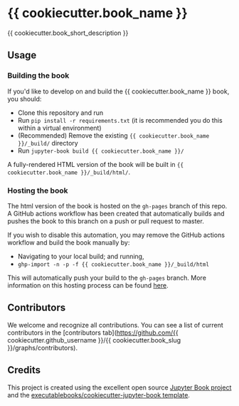 # {{ cookiecutter.book_name }}

{{ cookiecutter.book_short_description }}

## Usage

### Building the book

If you'd like to develop on and build the {{ cookiecutter.book_name }} book, you should:

- Clone this repository and run
- Run `pip install -r requirements.txt` (it is recommended you do this within a virtual environment)
- (Recommended) Remove the existing `{{ cookiecutter.book_name }}/_build/` directory
- Run `jupyter-book build {{ cookiecutter.book_name }}/`

A fully-rendered HTML version of the book will be built in `{{ cookiecutter.book_name }}/_build/html/`.

### Hosting the book

The html version of the book is hosted on the `gh-pages` branch of this repo. A GitHub actions workflow has been created that automatically builds and pushes the book to this branch on a push or pull request to master.

If you wish to disable this automation, you may remove the GitHub actions workflow and build the book manually by:

- Navigating to your local build; and running,
- `ghp-import -n -p -f {{ cookiecutter.book_name }}/_build/html`

This will automatically push your build to the `gh-pages` branch. More information on this hosting process can be found [here](https://jupyterbook.org/publish/gh-pages.html#manually-host-your-book-with-github-pages).

## Contributors

We welcome and recognize all contributions. You can see a list of current contributors in the [contributors tab](https://github.com/{{ cookiecutter.github_username }}/{{ cookiecutter.book_slug }}/graphs/contributors).

## Credits

This project is created using the excellent open source [Jupyter Book project](https://jupyterbook.org/) and the [executablebooks/cookiecutter-jupyter-book template](https://github.com/executablebooks/cookiecutter-jupyter-book).

